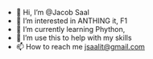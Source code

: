 - 👋 Hi, I’m @Jacob Saal
- 👀 I’m interested in ANTHING it, F1 
- 🌱 I’m currently learning Phython, 
- 💞️ I’m use this to help with my skills
- 📫 How to reach me jsaalit@gmail.com

<!---
jsaalit/jsaalit is a ✨ special ✨ repository because its `README.md` (this file) appears on your GitHub profile.
You can click the Preview link to take a look at your changes.
--->
